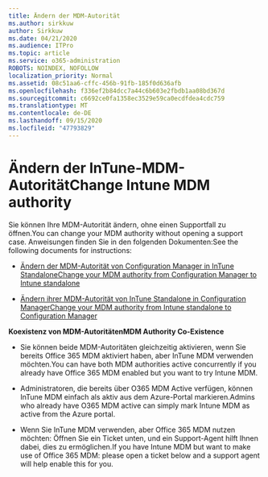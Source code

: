 ```yaml
---
title: Ändern der MDM-Autorität
ms.author: sirkkuw
author: Sirkkuw
ms.date: 04/21/2020
ms.audience: ITPro
ms.topic: article
ms.service: o365-administration
ROBOTS: NOINDEX, NOFOLLOW
localization_priority: Normal
ms.assetid: 08c51aa6-cffc-456b-91fb-185f0d636afb
ms.openlocfilehash: f336ef2b84dcc7a44c6b603e2fbdb1aa08bd367d
ms.sourcegitcommit: c6692ce0fa1358ec3529e59ca0ecdfdea4cdc759
ms.translationtype: MT
ms.contentlocale: de-DE
ms.lasthandoff: 09/15/2020
ms.locfileid: "47793829"
---
```

# <a name="change-intune-mdm-authority"></a><span data-ttu-id="a624e-102">Ändern der InTune-MDM-Autorität</span><span class="sxs-lookup"><span data-stu-id="a624e-102">Change Intune MDM authority</span></span>

<span data-ttu-id="a624e-103">Sie können Ihre MDM-Autorität ändern, ohne einen Supportfall zu öffnen.</span><span class="sxs-lookup"><span data-stu-id="a624e-103">You can change your MDM authority without opening a support case.</span></span> <span data-ttu-id="a624e-104">Anweisungen finden Sie in den folgenden Dokumenten:</span><span class="sxs-lookup"><span data-stu-id="a624e-104">See the following documents for instructions:</span></span>
  
- [<span data-ttu-id="a624e-105">Ändern der MDM-Autorität von Configuration Manager in InTune Standalone</span><span class="sxs-lookup"><span data-stu-id="a624e-105">Change your MDM authority from Configuration Manager to Intune standalone</span></span>](https://docs.microsoft.com/configmgr/mdm/deploy-use/migrate-change-mdm-authority)
    
- [<span data-ttu-id="a624e-106">Ändern ihrer MDM-Autorität von InTune Standalone in Configuration Manager</span><span class="sxs-lookup"><span data-stu-id="a624e-106">Change your MDM authority from Intune standalone to Configuration Manager</span></span>](https://docs.microsoft.com/configmgr/mdm/deploy-use/change-mdm-authority)
    
 <span data-ttu-id="a624e-107">**Koexistenz von MDM-Autoritäten**</span><span class="sxs-lookup"><span data-stu-id="a624e-107">**MDM Authority Co-Existence**</span></span>
  
- <span data-ttu-id="a624e-108">Sie können beide MDM-Autoritäten gleichzeitig aktivieren, wenn Sie bereits Office 365 MDM aktiviert haben, aber InTune MDM verwenden möchten.</span><span class="sxs-lookup"><span data-stu-id="a624e-108">You can have both MDM authorities active concurrently if you already have Office 365 MDM enabled but you want to try Intune MDM.</span></span>
    
- <span data-ttu-id="a624e-109">Administratoren, die bereits über O365 MDM Active verfügen, können InTune MDM einfach als aktiv aus dem Azure-Portal markieren.</span><span class="sxs-lookup"><span data-stu-id="a624e-109">Admins who already have O365 MDM active can simply mark Intune MDM as active from the Azure portal.</span></span>
    
- <span data-ttu-id="a624e-110">Wenn Sie InTune MDM verwenden, aber Office 365 MDM nutzen möchten: Öffnen Sie ein Ticket unten, und ein Support-Agent hilft Ihnen dabei, dies zu ermöglichen.</span><span class="sxs-lookup"><span data-stu-id="a624e-110">If you have Intune MDM but want to make use of Office 365 MDM: please open a ticket below and a support agent will help enable this for you.</span></span>
    

